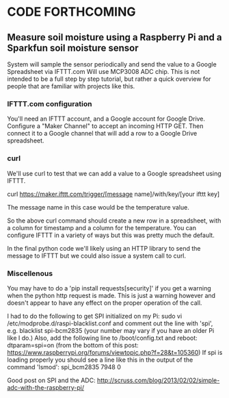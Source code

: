 # CODE FORTHCOMING
## Measure soil moisture using a Raspberry Pi and a Sparkfun soil moisture sensor

System will sample the sensor periodically and send the value to a Google Spreadsheet via IFTTT.com
Will use MCP3008 ADC chip.  This is not intended to be a full step by step tutorial, but rather
a quick overview for people that are familiar with projects like this.

### IFTTT.com configuration
You'll need an IFTTT account, and a Google account for Google Drive.  Configure a "Maker Channel" to accept an incoming HTTP GET.  Then connect it
to a Google channel that will add a row to a Google Drive spreadsheet.

### curl
We'll use curl to test that we can add a value to a Google spreadsheet using IFTTT.  

curl https://maker.ifttt.com/trigger/[message name]/with/key/[your ifttt key]

The message name in this case would be the temperature value.

So the above curl command should create a new row in a spreadsheet, with a column for timestamp and a column for the temperature.  You can configure IFTTT in a variety of ways but this was pretty much the default.

In the final python code we'll likely using an HTTP library to send the message to IFTTT but we could also issue a system call to curl.

### Miscellenous
You may have to do a 'pip install requests[security]' if you get a warning when the python http request is made.  This is just a warning however and doesn't appear to have any effect on the proper operation of the call.

I had to do the following to get SPI initialized on my Pi: 
sudo vi /etc/modprobe.d/raspi-blacklist.conf and comment out the line with 'spi', e.g.  blacklist spi-bcm2835 (your number may vary if you have an older Pi like I do.)
Also, add the following line to /boot/config.txt and reboot:  dtparam=spi=on
(from the bottom of this post: https://www.raspberrypi.org/forums/viewtopic.php?f=28&t=105360)
If spi is loading properly you should see a line like this in the output of the command 'lsmod':
spi_bcm2835             7948  0

Good post on SPI and the ADC: http://scruss.com/blog/2013/02/02/simple-adc-with-the-raspberry-pi/


